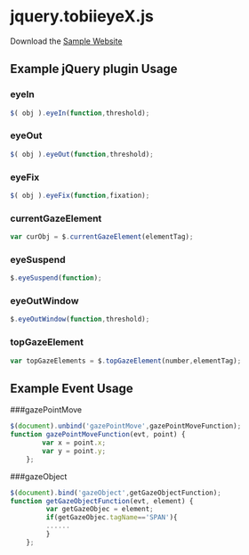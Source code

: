# jquery.tobiieyeX.js

Download the [Sample Website](#)

## Example jQuery plugin Usage

### eyeIn

```js
$( obj ).eyeIn(function,threshold);
```
### eyeOut

```js
$( obj ).eyeOut(function,threshold);
```
### eyeFix

```js
$( obj ).eyeFix(function,fixation);
```

### currentGazeElement

```js
var curObj = $.currentGazeElement(elementTag);
```

### eyeSuspend

```js
$.eyeSuspend(function);
```

### eyeOutWindow

```js
$.eyeOutWindow(function,threshold);
```

### topGazeElement

```js
var topGazeElements = $.topGazeElement(number,elementTag);
```

## Example Event Usage

###gazePointMove

```js
$(document).unbind('gazePointMove',gazePointMoveFunction);
function gazePointMoveFunction(evt, point) {
        var x = point.x;
        var y = point.y;
    };
```


###gazeObject

```js
$(document).bind('gazeObject',getGazeObjectFunction);
function getGazeObjectFunction(evt, element) {
         var getGazeObjec = element;
         if(getGazeObjec.tagName=='SPAN'){
         ...... 
         }
    };
```

